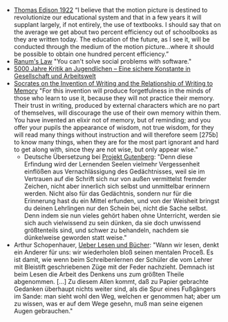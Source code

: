 * [Thomas Edison 1922](https://muninn.net/thoughts/edison-predictions/) “I believe that the motion picture is destined to revolutionize our educational system and that in a few years it will supplant largely, if not entirely, the use of textbooks. I should say that on the average we get about two percent efficiency out of schoolbooks as they are written today. The education of the future, as I see it, will be conducted through the medium of the motion picture…where it should be possible to obtain one hundred percent efficiency.”
* [Ranum's Law](https://en.wikipedia.org/wiki/Marcus_J._Ranum#Ranum's_law) "You can't solve social problems with software."
* [5000 Jahre Kritik an Jugendlichen – Eine sichere Konstante in Gesellschaft und Arbeitswelt](https://bildungswissenschaftler.de/5000-jahre-kritik-an-jugendlichen-eine-sichere-konstante-in-der-gesellschaft-und-arbeitswelt/)
* [Socrates on the Invention of Writing and the Relationship of Writing to Memory](https://www.historyofinformation.com/detail.php?id=3439) "For this invention will produce forgetfulness in the minds of those who learn to use it, because they will not practice their memory. Their trust in writing, produced by external characters which are no part of themselves, will discourage the use of their own memory within them. You have invented an elixir not of memory, but of reminding; and you offer your pupils the appearance of wisdom, not true wisdom, for they will read many things without instruction and will therefore seem [275b] to know many things, when they are for the most part ignorant and hard to get along with, since they are not wise, but only appear wise."
  * Deutsche Übersetzung bei [Projekt Gutenberg](https://www.projekt-gutenberg.org/platon/platowr1/phaidro1.html): "Denn diese Erfindung wird der Lernenden Seelen vielmehr Vergessenheit einflößen aus Vernachlässigung des Gedächtnisses, weil sie im Vertrauen auf die Schrift sich nur von außen vermittelst fremder Zeichen, nicht aber innerlich sich selbst und unmittelbar erinnern werden. Nicht also für das Gedächtnis, sondern nur für die Erinnerung hast du ein Mittel erfunden, und von der Weisheit bringst du deinen Lehrlingen nur den Schein bei, nicht die Sache selbst. Denn indem sie nun vieles gehört haben ohne Unterricht, werden sie sich auch vielwissend zu sein dünken, da sie doch unwissend größtenteils sind, und schwer zu behandeln, nachdem sie dünkelweise geworden statt weise."
* Arthur Schopenhauer, [Ueber Lesen und Bücher](https://aboq.org/schopenhauer/parerga2/lesen.htm): "Wann wir lesen, denkt ein Anderer für uns: wir wiederholen bloß seinen mentalen Proceß. Es ist damit, wie wenn beim Schreibenlernen der Schüler die vom Lehrer mit Bleistift geschriebenen Züge mit der Feder nachzieht. Demnach ist beim Lesen die Arbeit des Denkens uns zum größten Theile abgenommen. [...] Zu diesem Allen kommt, daß zu Papier gebrachte Gedanken überhaupt nichts weiter sind, als die Spur eines Fußgängers im Sande: man sieht wohl den Weg, welchen er genommen hat; aber um zu wissen, was er auf dem Wege gesehn, muß man seine eigenen Augen gebrauchen."
